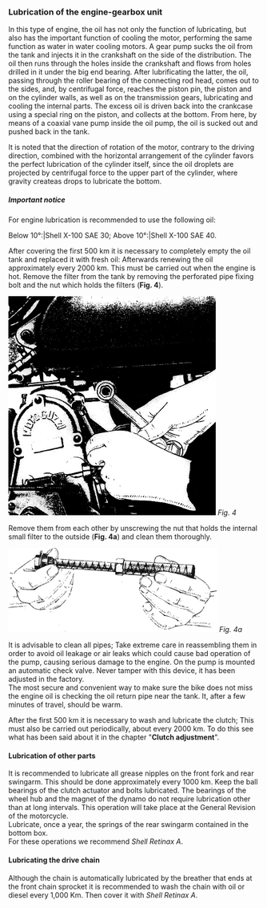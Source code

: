### Lubrication of the engine-gearbox unit

In this type of engine, the oil has not only the function of lubricating, but also has the important 
function of cooling the motor, performing the same function as water in water cooling motors. A gear 
pump sucks the oil from the tank and injects it in the crankshaft on the side of the distribution. 
The oil then runs through the holes inside the crankshaft and flows from holes drilled in it under 
the big end bearing. After lubrificating the latter, the oil, passing through the roller bearing of 
the connecting rod head, comes out to the sides, and, by centrifugal force, reaches the piston pin, 
the piston and on the cylinder walls, as well as on the transmission gears, lubricating and cooling 
the internal parts. The excess oil is driven back into the crankcase using a special ring on the 
piston, and collects at the bottom. From here, by means of a coaxial vane pump inside the oil pump, 
the oil is sucked out and pushed back in the tank.

It is noted that the direction of rotation of the motor, contrary to the driving direction, combined
with the horizontal arrangement of the cylinder favors the perfect lubrication of the cylinder 
itself, since the oil droplets are projected by centrifugal force to the upper part of the 
cylinder, where gravity createas drops to lubricate the bottom.

##### Important notice

For engine lubrication is recommended to use the following oil:

Below 10°:|Shell X-100 SAE 30;
Above 10°:|Shell X-100 SAE 40.

After covering the first 500 km it is necessary to completely empty the oil tank and replaced it 
with fresh oil: Afterwards renewing the oil approximately every 2000 km. This must be carried out 
when the engine is hot. Remove the filter from the tank by removing the perforated pipe fixing bolt 
and the nut which holds the filters (**Fig. 4**).

![Fig. 4](04.png) 
*Fig. 4*

Remove them from each other by unscrewing the nut that holds the internal small filter to the 
outside (**Fig. 4a**) and clean them thoroughly.

![Fig. 4a](04a.png) 
*Fig. 4a*

It is advisable to clean all pipes; Take extreme care in reassembling them in order to avoid oil 
leakage or air leaks which could cause bad operation of the pump, causing serious damage to the engine.
On the pump is mounted an automatic check valve. Never tamper with this device, it has been adjusted 
in the factory.  
The most secure and convenient way to make sure the bike does not miss the engine oil is checking the 
oil return pipe near the tank. It, after a few minutes of travel, should be warm.

After the first 500 km it is necessary to wash and lubricate the clutch; This must also be carried 
out periodically, about every 2000 km. To do this see what has been said about it in the chapter 
"**Clutch adjustment**".

#### Lubrication of other parts

It is recommended to lubricate all grease nipples on the front fork and rear swingarm. This should 
be done approximately every 1000 km.
Keep the ball bearings of the clutch actuator and bolts lubricated. The bearings of the wheel hub 
and the magnet of the dynamo do not require lubrication other than at long intervals. This operation 
will take place at the General Revision of the motorcycle.  
Lubricate, once a year, the springs of the rear swingarm contained in the bottom box.  
For these operations we recommend *Shell Retinax A*.

#### Lubricating the drive chain

Although the chain is automatically lubricated by the breather that ends at the front chain sprocket 
it is recommended to wash the chain with oil or diesel every 1,000 Km. Then cover it with *Shell 
Retinax A*.